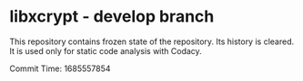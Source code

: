# libxcrypt - develop branch

This repository contains frozen state of the repository.
Its history is cleared. It is used only for static code
analysis with Codacy.

Commit Time: 1685557854
